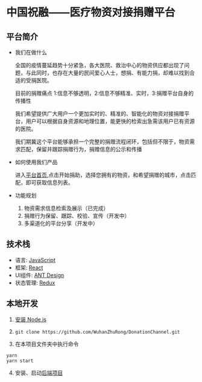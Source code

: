 # 中国祝融——医疗物资对接捐赠平台

## 平台简介

-   我们在做什么
    
    全国的疫情蔓延趋势十分紧急，各大医院、救治中心的物资供应都出现了问题，与此同时，也存在大量的民间爱心人士，想捐、有能力捐，却难以找到合适的受捐医院。
    
    目前的捐赠痛点 1:信息不够透明，2:信息不够精准、实时，3:捐赠平台自身的传播性
    
    我们希望提供广大用户一个更加实时的、精准的、智能化的物资对接捐赠平台，用户可以根据自身资源和地理位置，能更快的检索出急需该用户已有资源的医院。
    
    我们期冀这个平台能够承担一个完整的捐赠流程闭环，包括但不限于，物资需求匹配，保留并跟踪捐赠行为，捐赠信息的公示和传播
    
-   如何使用我们产品

    进入[平台首页](https://czr.vipdesk.cn/search),点击开始捐助，选择您拥有的物资，和希望捐赠的城市，点击匹配，即可获取信息列表。
    
-   功能规划

    1. 物资需求信息检索及展示（已完成）
    2. 捐赠行为保留、跟踪、校验、宣传（开发中）
    3. 多渠道化的平台分享（开发中）

## 技术栈

-   语言: [JavaScript](https://www.javascript.com)
-   框架: [React](https://reactjs.org)
-   UI组件: [ANT Design](https://ant.design)
-   状态管理: [Redux](https://redux.js.org)

## 本地开发

1. [安装 Node.js](https://nodejs.org/en/download/package-manager/)

2. `git clone https://github.com/WuhanZhuRong/DonationChannel.git`

3. 在本项目文件夹中执行命令

```shell
yarn
yarn start
```

4. 安装、启动[后端项目](https://github.com/WuhanZhuRong/platform-common-v7.git)


